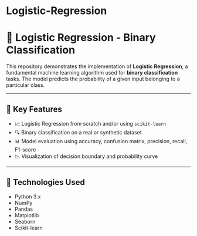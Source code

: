 # Logistic-Regression

# 🔢 Logistic Regression - Binary Classification

This repository demonstrates the implementation of **Logistic Regression**, a fundamental machine learning algorithm used for **binary classification** tasks. The model predicts the probability of a given input belonging to a particular class.

---

## 📌 Key Features

- 📈 Logistic Regression from scratch and/or using `scikit-learn`
- 🔍 Binary classification on a real or synthetic dataset
- 📊 Model evaluation using accuracy, confusion matrix, precision, recall, F1-score
- 📉 Visualization of decision boundary and probability curve

---

## 🧰 Technologies Used

- Python 3.x
- NumPy
- Pandas
- Matplotlib
- Seaborn
- Scikit-learn
